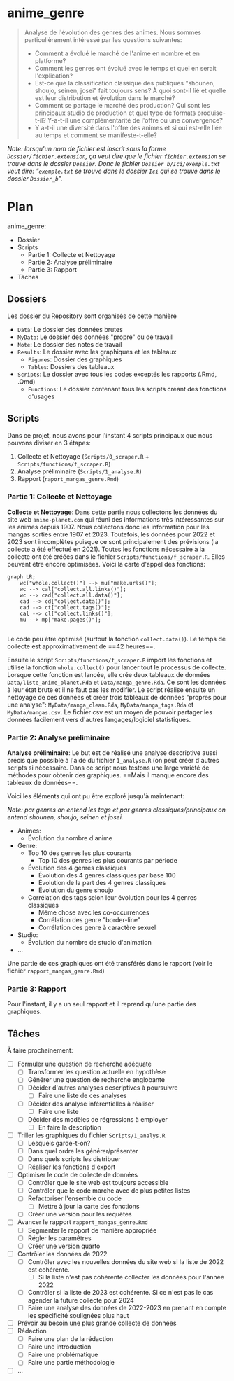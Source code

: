 # anime_genre
> Analyse de l'évolution des genres des animes. Nous sommes particulièrement intéressé par les questions suivantes:
>
> - Comment a évolué le marché de l'anime en nombre et en platforme?
> - Comment les genres ont évolué avec le temps et quel en serait l'explication?
> - Est-ce que la classification classique des publiques "shounen, shoujo, seinen, josei" fait toujours sens? À quoi sont-il lié et quelle est leur distribution et évolution dans le marché?
> - Comment se partage le marché des production? Qui sont les principaux studio de production et quel type de formats produise-t-il? Y-a-t-il une complémentarité de l'offre ou une convergence?
> - Y a-t-il une diversité dans l'offre des animes et si oui est-elle liée au temps et comment se manifeste-t-elle?



*Note: lorsqu'un nom de fichier est inscrit sous la forme `Dossier/fichier.extension`, ça veut dire que le fichier `fichier.extension` se trouve dans le dossier `Dossier`. Donc le fichier `Dossier_b/Ici/exemple.txt` veut dire: "`exemple.txt` se trouve dans le dossier `Ici` qui se trouve dans le dossier `Dossier_b`".*



# Plan

anime_genre:

- Dossier
- Scripts
  - Partie 1: Collecte et Nettoyage
  - Partie 2: Analyse préliminaire
  - Partie 3: Rapport
- Tâches

## Dossiers

Les dossier du Repository sont organisés de cette manière

- `Data`: Le dossier des données brutes
- `MyData`: Le dossier des données "propre" ou de travail
- `Note`: Le dossier des notes de travail
- `Results`: Le dossier avec les graphiques et les tableaux
  - `Figures`: Dossier des graphiques
  - `Tables`: Dossiers des tableaux
- `Scripts`: Le dossier avec tous les codes exceptés les rapports (.Rmd, .Qmd)
  - `Functions`: Le dossier contenant tous les scripts créant des fonctions d'usages

## Scripts

Dans ce projet, nous avons pour l'instant 4 scripts principaux que nous pouvons diviser en 3 étapes:

1. Collecte et Nettoyage (`Scripts/0_scraper.R` + `Scripts/functions/f_scraper.R`)
2. Analyse préliminaire (`Scripts/1_analyse.R`)
3. Rapport (`raport_mangas_genre.Rmd`)

### Partie 1: Collecte et Nettoyage

**Collecte et Nettoyage**: Dans cette partie nous collectons les données du site web `anime-planet.com` qui réuni des informations très intéressantes sur les animes depuis 1907. Nous collectons donc les information pour les mangas sorties entre 1907 et 2023. Toutefois, les données pour 2022 et 2023 sont incomplètes puisque ce sont principalement des prévisions (la collecte a été effectué en 2021). Toutes les fonctions nécessaire à la collecte ont été créées dans le fichier `Scripts/functions/f_scraper.R`. Elles peuvent être encore optimisées. Voici la carte d'appel des fonctions:



```mermaid
graph LR;
	wc["whole.collect()"] --> mu["make.urls()"];
	wc --> cal["collect.all.links()"];
	wc --> cad["collect.all.data()"];
	cad --> cd["collect.data()"];
	cad --> ct["collect.tags()"];
	cal --> cl["collect.links()"];
	mu --> mp["make.pages()"];
	
```

Le code peu être optimisé (surtout la fonction `collect.data()`). Le temps de collecte est approximativement de ==42 heures==. 



Ensuite le script `Scripts/functions/f_scraper.R` import les fonctions et utilise la fonction `whole.collect()` pour lancer tout le processus de collecte. Lorsque cette fonction est lancée, elle crée deux tableaux de données `Data/liste_anime_planet.Rda` et `Data/manga_genre.Rda`. Ce sont les données à leur état brute et il ne faut pas les modifier. Le script réalise ensuite un nettoyage de ces données et créer trois tableaux de données "propres pour une analyse": `MyData/manga_clean.Rda`, `MyData/manga_tags.Rda` et `MyData/mangas.csv`. Le fichier csv est un moyen de pouvoir partager les données facilement vers d'autres langages/logiciel statistiques.



### Partie 2: Analyse préliminaire

**Analyse préliminaire**: Le but est de réalisé une analyse descriptive aussi précis que possible à l'aide du fichier `1_analyse.R` (on peut créer d'autres scripts si nécessaire. Dans ce script nous testons une large variété de méthodes pour obtenir des graphiques. ==Mais il manque encore des tableaux de données==.



Voici les éléments qui ont pu être exploré jusqu'à maintenant:

*Note: par genres on entend les tags et par genres classiques/principaux on entend shounen, shoujo, seinen et josei.*

- Animes:
  - Évolution du nombre d'anime
- Genre:
  - Top 10 des genres les plus courants
    - Top 10 des genres les plus courants par période
  - Évolution des 4 genres classiques
    - Évolution des 4 genres classiques par base 100
    - Évolution de la part des 4 genres classiques
    - Évolution du genre shoujo
  - Corrélation des tags selon leur évolution pour les 4 genres classiques
    - Même chose avec les co-occurrences
    - Corrélation des genre "border-line"
    - Corrélation des genre à caractère sexuel
- Studio:
  - Évolution du nombre de studio d'animation
- ...

Une partie de ces graphiques ont été transférés dans le rapport (voir le fichier `rapport_mangas_genre.Rmd`)



### Partie 3: Rapport

Pour l'instant, il y a un seul rapport et il reprend qu'une partie des graphiques. 



## Tâches

À faire prochainement:

- [ ] Formuler une question de recherche adéquate
  - [ ] Transformer les question actuelle en hypothèse
  - [ ] Générer une question de recherche englobante
  - [ ] Décider d'autres analyses descriptives à poursuivre
    - [ ] Faire une liste de ces analyses
  - [ ] Décider des analyse inférentielles à réaliser
    - [ ] Faire une liste
  - [ ] Décider des modèles de régressions à employer
    - [ ] En faire la description
- [ ] Triller les graphiques du fichier `Scripts/1_analys.R`
  - [ ] Lesquels garde-t-on?
  - [ ] Dans quel ordre les générer/présenter
  - [ ] Dans quels scripts les distribuer
  - [ ] Réaliser les fonctions d'export
- [ ] Optimiser le code de collecte de données
  - [ ] Contrôler que le site web est toujours accessible
  - [ ] Contrôler que le code marche avec de plus petites listes
  - [ ] Refactoriser l'ensemble du code
    - [ ] Mettre à jour la carte des fonctions
  - [ ] Créer une version pour les requêtes
- [ ] Avancer le rapport `rapport_mangas_genre.Rmd`
  - [ ] Segmenter le rapport de manière appropriée
  - [ ] Régler les paramêtres
  - [ ] Créer une version quarto
- [ ] Contrôler les données de 2022
  - [ ] Contrôler avec les nouvelles données du site web si la liste de 2022 est cohérente.
    - [ ] Si la liste n'est pas cohérente collecter les données pour l'année 2022
  - [ ] Contrôler si la liste de 2023 est cohérente. Si ce n'est pas le cas agender la future collecte pour 2024
  - [ ] Faire une analyse des données de 2022-2023 en prenant en compte les spécificité soulignées plus haut
- [ ] Prévoir au besoin une plus grande collecte de données
- [ ] Rédaction
  - [ ] Faire une plan de la rédaction
  - [ ] Faire une introduction
  - [ ] Faire une problématique
  - [ ] Faire une partie méthodologie
- [ ] ...
